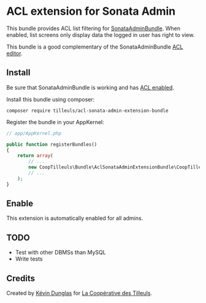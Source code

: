 # ACL extension for Sonata Admin

This bundle provides ACL list filtering for [SonataAdminBundle](https://github.com/sonata-project/SonataAdminBundle).
When enabled, list screens only display data the logged in user has right to view.

This bundle is a good complementary of the SonataAdminBundle [ACL editor](http://sonata-project.org/bundles/admin/master/doc/reference/security.html#acl-editor).

## Install

Be sure that SonataAdminBundle is working and has [ACL enabled](http://sonata-project.org/bundles/admin/master/doc/reference/security.html#acl-and-friendsofsymfony-userbundle).

Install this bundle using composer:

```
composer require tilleuls/acl-sonata-admin-extension-bundle
```

Register the bundle in your AppKernel:

```php
// app/AppKernel.php

public function registerBundles()
{
    return array(
        // ...
        new CoopTilleuls\Bundle\AclSonataAdminExtensionBundle\CoopTilleulsAclSonataAdminExtensionBundle(),
        // ...
    );
}
```

## Enable

This extension is automatically enabled for all admins.

## TODO

* Test with other DBMSs than MySQL
* Write tests

## Credits

Created by [Kévin Dunglas](http://dunglas.fr) for [La Coopérative des Tilleuls](http://les-tilleuls.coop).
